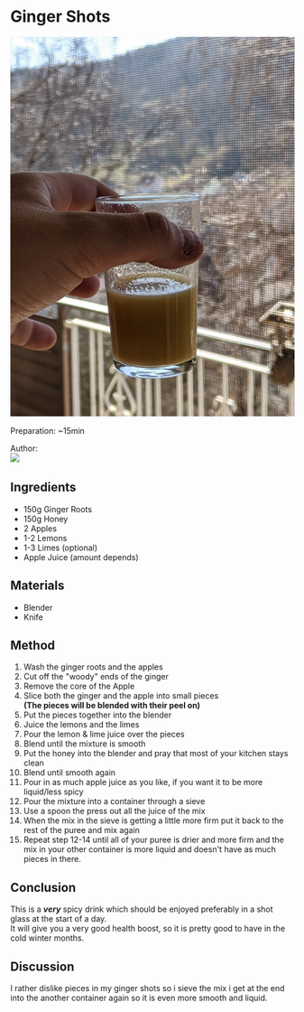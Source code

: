 # Ginger Shots
<p align="center">
    <img src="shots.jpg"/>
</p>

Preparation: ~15min

Author:  
<a href="https://discord.com"><img src="https://img.shields.io/badge/Discord-Sebbl%232222-25?style=for-the-badge&logo=discord" /> </a>

## Ingredients
- 150g Ginger Roots
- 150g Honey
- 2 Apples
- 1-2 Lemons
- 1-3 Limes (optional)
- Apple Juice (amount depends)

## Materials
- Blender
- Knife

## Method

1. Wash the ginger roots and the apples
2. Cut off the "woody" ends of the ginger
3. Remove the core of the Apple
4. Slice both the ginger and the apple into small pieces   
**(The pieces will be blended with their peel on)**
5. Put the pieces together into the blender
6. Juice the lemons and the limes
7. Pour the lemon & lime juice over the pieces
8. Blend until the mixture is smooth
9. Put the honey into the blender and pray that most of your kitchen stays clean
10. Blend until smooth again
11. Pour in as much apple juice as you like, if you want it to be more liquid/less spicy
12. Pour the mixture into a container through a sieve
13. Use a spoon the press out all the juice of the mix
14. When the mix in the sieve is getting a little more firm put it back to the rest of the puree and mix again
15. Repeat step 12-14 until all of your puree is drier and more firm and the mix in your other container is more liquid and doesn't have as much pieces in there.

## Conclusion
This is a ***very*** spicy drink which should be enjoyed preferably in a shot glass at the start of a day.   
It will give you a very good health boost, so it is pretty good to have in the cold winter months.
## Discussion
I rather dislike pieces in my ginger shots so i sieve the mix i get at the end into the another container again so it is even more smooth and liquid.